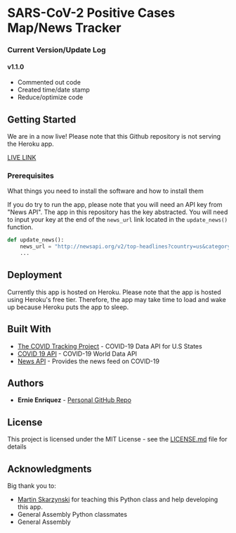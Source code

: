# SARS-CoV-2 Positive Cases Map/News Tracker
### Current Version/Update Log
#### v1.1.0
* Commented out code
* Created time/date stamp
* Reduce/optimize code

## Getting Started

We are in a now live! Please note that this Github repository is not serving the Heroku app.

[LIVE LINK](https://ga-covid19.herokuapp.com/)


### Prerequisites

What things you need to install the software and how to install them

If you do try to run the app, please note that you will need an API key from "News API". The app in this repository has the key abstracted. You will need to input your key at the end of the ```news_url``` link located in the ```update_news()``` function.

```python
def update_news():
    news_url = "http://newsapi.org/v2/top-headlines?country=us&category=health&apiKey=[KEY]"
    ...
```

## Deployment

Currently this app is hosted on Heroku. Please note that the app is hosted using Heroku's free tier. Therefore, the app may take time to load and wake up because Heroku puts the app to sleep.

## Built With

* [The COVID Tracking Project](https://covidtracking.com/) - COVID-19 Data API for U.S States
* [COVID 19 API](https://covid19api.com/) - COVID-19 World Data API
* [News API](https://newsapi.org/) - Provides the news feed on COVID-19

## Authors

* **Ernie Enriquez** - [Personal GitHub Repo](https://github.com/ernenr1)

## License

This project is licensed under the MIT License - see the [LICENSE.md](LICENSE.md) file for details

## Acknowledgments
Big thank you to:
* [Martin Skarzynski](https://marskar.github.io/) for teaching this Python class and help developing this app.
* General Assembly Python classmates
* General Assembly
